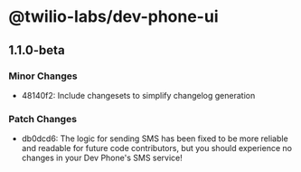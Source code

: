 # @twilio-labs/dev-phone-ui

## 1.1.0-beta

### Minor Changes

- 48140f2: Include changesets to simplify changelog generation

### Patch Changes

- db0dcd6: The logic for sending SMS has been fixed to be more reliable and readable for future code contributors, but you should experience no changes in your Dev Phone's SMS service!
